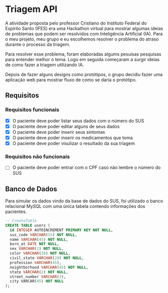 # Triagem API

A atividade proposta pelo professor Cristiano do Instituto Federal do Espírito Santo (IFES) era uma Hackathon virtual para mostrar algumas ideias de problemas que podem ser resolvidos com Inteligência Artificial (IA). Para o meu projeto, meu grupo e eu escolhemos resolver o problema do atraso durante o processo da triagem.

Para resolver esse problema, foram elaboradas algums pesuisas pesquisas para entender melhor o tema. Logo em seguida começaram a surgir ideias de como fazer a triagem utilizando IA.

Depois de fazer alguns designs como protótipos, o grupo decidiu fazer uma aplicação web para mostrar fluxo de como se daria o protótipo.

## Requisitos

### Requisitos funcionais

- [x] O paciente deve poder listar seus dados com o número do SUS
- [x] O paciente deve poder editar alguns de seus dados
- [x] O paciente deve poder inserir seus sintomas
- [x] O paciente deve poder inserir os medicamentos que toma
- [x] O paciente deve poder visulizar o resultado da sua triagem

### Requisitos não funcionais

- [ ] O paciente deve poder entrar com o CPF caso não lembre o número do SUS

## Banco de Dados

Para simular os dados vindo da base de dados do SUS, foi utilizado o banco relacional MySQL com uma única tabela contendo informações dos pacientes.

```sql
-- CreateTable
CREATE TABLE users (
  id INTEGER AUTOINCREMENT PRIMARY KEY NOT NULL,
  sus_code VARCHAR(15) NOT NULL,
  name VARCHAR(45) NOT NULL,
  born_at DATE NOT NULL,
  sex VARCHAR(1) NOT NULL,
  color VARCHAR(20) NOT NULL,
  civil_state VARCHAR(20) NOT NULL,
  profession VARCHAR(45),
  neightborhood VARCHAR(45) NOT NULL,
  state VARCHAR(2) NOT NULL,
  street_number VARCHAR(3),
  city VARCAR(45) NOT NULL
);
```
